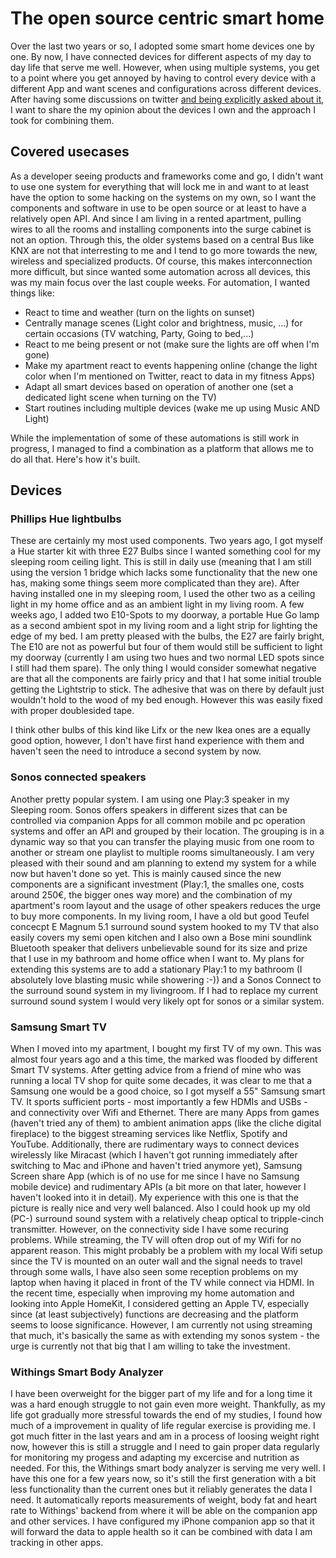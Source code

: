 # The open source centric smart home

Over the last two years or so, I adopted some smart home devices one by one. By now, I have connected devices for different aspects of my day to day life that serve me well.
However, when using multiple systems, you get to a point where you get annoyed by having to control every device with a different App and want scenes and configurations across different devices. 
After having some discussions on twitter [and being explicitly asked about it](https://twitter.com/oxygen0211/status/855782919725514754), I want to share the my opinion about the devices I own and the approach I took for combining them.

## Covered usecases
As a developer seeing products and frameworks come and go, I didn't want to use one system for everything that will lock me in and want to at least have the option to some hacking on the systems on my own, so I want the components and software in use to be open source or at least to have a relatively open API.
And since I am living in a rented apartment, pulling wires to all the rooms and installing components into the surge cabinet is not an option. Through this, the older systems based on a central Bus like KNX are not that interresting to me and I tend to go more towards the new, wireless and specialized products. 
Of course, this makes interconnection more difficult, but since wanted some automation across all devices, this was my main focus over the last couple weeks. For automation, I wanted things like:

* React to time and weather (turn on the lights on sunset)
* Centrally manage scenes (Light color and brightness, music, ...) for certain occasions (TV watching, Party, Going to bed,...)
* React to me being present or not (make sure the lights are off when I'm gone)
* Make my apartment react to events happening online (change the light color when I'm mentioned on Twitter, react to data in my fitness Apps)
* Adapt all smart devices based on operation of another one (set a dedicated light scene when turning on the TV)
* Start routines including multiple devices (wake me up using Music AND Light)

While the implementation of some of these automations is still work in progress, I managed to find a combination as a platform that allows me to do all that. Here's how it's built.

## Devices

### Phillips Hue lightbulbs
These are certainly my most used components. Two years ago, I got myself a Hue starter kit with three E27 Bulbs since I wanted something cool for my sleeping room ceiling light.
This is still in daily use (meaning that I am still using the version 1 bridge which lacks some functionality that the new one has, making some things seem more complicated than they are).
After having installed one in my sleeping room, I used the other two as a ceiling light in my home office and as an ambient light in my living room.
A few weeks ago, I added two E10-Spots to my doorway, a portable Hue Go lamp as a second ambient spot in my living room and a light strip for lighting the edge of my bed.
I am pretty pleased with the bulbs, the E27 are fairly bright, The E10 are not as powerful but four of them would still be sufficient to light my doorway (currently I am using two hues and two normal LED spots since I still had them spare).
The only thing I would consider somewhat negative are that all the components are fairly pricy and that I hat some initial trouble getting the Lightstrip to stick. The adhesive that was on there by default just wouldn't hold to the wood of my bed enough. However this was easily fixed with proper doublesided tape.

I think other bulbs of this kind like Lifx or the new Ikea ones are a equally good option, however, I don't have first hand experience with them and haven't seen the need to introduce a second system by now.

### Sonos connected speakers
Another pretty popular system. I am using one Play:3 speaker in my Sleeping room. Sonos offers speakers in different sizes that can be controlled via companion Apps for all common mobile and pc operation systems and offer an API and grouped by their location. 
The grouping is in a dynamic way so that you can transfer the playing music from one room to another or stream one playlist to multiple rooms simultaneously. I am very pleased with their sound and am planning to extend my system for a while now but haven't done so yet.
This is mainly caused since the new components are a significant investment (Play:1, the smalles one, costs around 250€, the bigger ones way more) and the combination of my apartment's room layout and the usage of other speakers reduces the urge to buy more components.
In my living room, I have a old but good Teufel concecpt E Magnum 5.1 surround sound system hooked to my TV that also easily covers my semi open kitchen and I also own a Bose mini soundlink Bluetooth speaker that delivers unbelievable sound for its size and prize that I use in my bathroom and home office when I want to.
My plans for extending this systems are to add a stationary Play:1 to my bathroom (I absolutely love blasting music while showering :-)) and a Sonos Connect to the surround sound system in my livingroom. If I had to replace my current surround sound system I would very likely opt for sonos or a similar system.

### Samsung Smart TV
When I moved into my apartment, I bought my first TV of my own. This was almost four years ago and a this time, the marked was flooded by different Smart TV systems. After getting advice from a friend of mine who was running a local TV shop for quite some decades, it was clear to me that a Samsung one would be a good choice, so I got myself a 55" Samsung smart TV.
It sports sufficient ports - most importantly a few HDMIs and USBs - and connectivity over Wifi and Ethernet. There are many Apps from games (haven't tried any of them) to ambient animation apps (like the cliche digital fireplace) to the biggest streaming services like Netflix, Spotify and YouTube. 
Additionally, there are rudimentary ways to connect devices wirelessly like Miracast (which I haven't got running immediately after switching to Mac and iPhone and haven't tried anymore yet), Samsung Screen share App (which is of no use for me since I have no Samsung mobile device) and rudimentary APIs (a bit more on that later, however I haven't looked into it in detail). 
My experience with this one is that the picture is really nice and very well balanced. Also I could hook up my old (PC-) surround sound system with a relatively cheap optical to tripple-cinch transmitter. However, on the connectivity side I have some recuring problems. While streaming, the TV will often drop out of my Wifi for no apparent reason. This might probably be a problem with my local Wifi setup since the TV is mounted on an outer wall and the signal needs to travel through some walls, I have also seen some reception problems on my laptop when having it placed in front of the TV while connect via HDMI.
In the recent time, especially when improving my home automation and looking into Apple HomeKit, I considered getting an Apple TV, especially since (at least subjectively) functions are decreasing and the platform seems to loose significance. However, I am currently not using streaming that much, it's basically the same as with extending my sonos system - the urge is currently not that big that I am willing to take the investment.

### Withings Smart Body Analyzer
I have been overweight for the bigger part of my life and for a long time it was a hard enough struggle to not gain even more weight. Thankfully, as my life got gradually more stressful towards the end of my studies, I found how much of a improvement in quality of life regular exercise is providing me.
I got much fitter in the last years and am in a process of loosing weight right now, however this is still a struggle and I need to gain proper data regularly for monitoring my progess and adapting my excercise and nutrition as needed.
For this, the Withings smart body analyzer is serving me very well. I have this one for a few years now, so it's still the first generation with a bit less functionality than the current ones but it reliably generates the data I need. It automatically reports measurements of weight, body fat and heart rate to Withings' backend from where it will be able on the companion app and other services. I have configured my iPhone companion app so that it will forward the data to apple health so it can be combined with data I am tracking in other apps.
